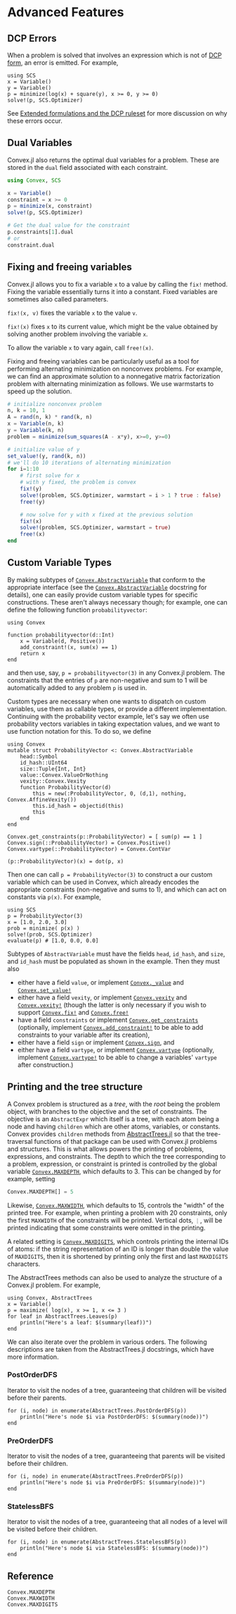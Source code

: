 Advanced Features
=================

DCP Errors
----------

When a problem is solved that involves an expression which is not of [DCP
form](https://dcp.stanford.edu/), an error is emitted. For example,

```repl
using SCS
x = Variable()
y = Variable()
p = minimize(log(x) + square(y), x >= 0, y >= 0)
solve!(p, SCS.Optimizer)
```

See [Extended formulations and the DCP ruleset](@ref) for more discussion on why these errors occur.

Dual Variables
--------------

Convex.jl also returns the optimal dual variables for a problem. These
are stored in the `dual` field associated with each constraint.

```julia
using Convex, SCS

x = Variable()
constraint = x >= 0
p = minimize(x, constraint)
solve!(p, SCS.Optimizer)

# Get the dual value for the constraint
p.constraints[1].dual
# or
constraint.dual
```

Fixing and freeing variables
----------------------------

Convex.jl allows you to fix a variable `x` to a value by calling the `fix!`
method. Fixing the variable essentially turns it into a constant. Fixed
variables are sometimes also called parameters.

`fix!(x, v)` fixes the variable `x` to the value `v`.

`fix!(x)` fixes `x` to its current value, which might be the value obtained by
solving another problem involving the variable `x`.

To allow the variable `x` to vary again, call `free!(x)`.

Fixing and freeing variables can be particularly useful as a tool for performing
alternating minimization on nonconvex problems. For example, we can find an
approximate solution to a nonnegative matrix factorization problem with
alternating minimization as follows. We use warmstarts to speed up the solution.

```julia
# initialize nonconvex problem
n, k = 10, 1
A = rand(n, k) * rand(k, n)
x = Variable(n, k)
y = Variable(k, n)
problem = minimize(sum_squares(A - x*y), x>=0, y>=0)

# initialize value of y
set_value!(y, rand(k, n))
# we'll do 10 iterations of alternating minimization
for i=1:10
    # first solve for x
    # with y fixed, the problem is convex
    fix!(y)
    solve!(problem, SCS.Optimizer, warmstart = i > 1 ? true : false)
    free!(y)

    # now solve for y with x fixed at the previous solution
    fix!(x)
    solve!(problem, SCS.Optimizer, warmstart = true)
    free!(x)
end
```


Custom Variable Types
---------------------

By making subtypes of [`Convex.AbstractVariable`](@ref) that conform to the appropriate
interface (see the [`Convex.AbstractVariable`](@ref) docstring for details), one can
easily provide custom variable types for specific constructions. These aren't
always necessary though; for example, one can define the following function
`probabilityvector`:

```@example prob
using Convex

function probabilityvector(d::Int)
    x = Variable(d, Positive())
    add_constraint!(x, sum(x) == 1)
    return x
end
```
and then use, say, `p = probabilityvector(3)` in any Convex.jl problem. The
constraints that the entries of `p` are non-negative and sum to 1 will be
automatically added to any problem `p` is used in.

Custom types are necessary when one wants to dispatch on custom variables, use
them as callable types, or provide a different implementation. Continuing with
the probability vector example, let's say we often use probability vectors
variables in taking expectation values, and we want to use function notation for
this. To do so, we define

```@example 1
using Convex
mutable struct ProbabilityVector <: Convex.AbstractVariable
    head::Symbol
    id_hash::UInt64
    size::Tuple{Int, Int}
    value::Convex.ValueOrNothing
    vexity::Convex.Vexity
    function ProbabilityVector(d)
        this = new(:ProbabilityVector, 0, (d,1), nothing, Convex.AffineVexity())
        this.id_hash = objectid(this)
        this
    end
end

Convex.get_constraints(p::ProbabilityVector) = [ sum(p) == 1 ]
Convex.sign(::ProbabilityVector) = Convex.Positive()
Convex.vartype(::ProbabilityVector) = Convex.ContVar

(p::ProbabilityVector)(x) = dot(p, x)
```

Then one can call `p = ProbabilityVector(3)` to construct a our custom variable
which can be used in Convex, which already encodes the appropriate constraints
(non-negative and sums to 1), and which can act on constants via `p(x)`. For
example,

```@example 1
using SCS
p = ProbabilityVector(3)
x = [1.0, 2.0, 3.0]
prob = minimize( p(x) )
solve!(prob, SCS.Optimizer)
evaluate(p) # [1.0, 0.0, 0.0]
```

Subtypes of `AbstractVariable` must have the fields `head`, `id_hash`, and
`size`, and `id_hash` must be populated as shown in the example. Then they must also

* either have a field `value`, or implement [`Convex._value`](@ref) and
  [`Convex.set_value!`](@ref)
* either have a field `vexity`, or implement [`Convex.vexity`](@ref) and
  [`Convex.vexity!`](@ref) (though the latter is only necessary if you wish to
  support [`Convex.fix!`](@ref) and [`Convex.free!`](@ref)
* have a field `constraints` or implement [`Convex.get_constraints`](@ref) (optionally,
  implement [`Convex.add_constraint!`](@ref) to be able to add constraints to your
  variable after its creation),
* either have a field `sign` or implement [`Convex.sign`](@ref), and
* either have a field `vartype`, or implement [`Convex.vartype`](@ref) (optionally,
  implement [`Convex.vartype!`](@ref) to be able to change a variables' `vartype`
  after construction.)


Printing and the tree structure
-------------------------------

A Convex problem is structured as a *tree*, with the *root* being the problem
object, with branches to the objective and the set of constraints. The objective
is an `AbstractExpr` which itself is a tree, with each atom being a node and
having `children` which are other atoms, variables, or constants. Convex
provides `children` methods from
[AbstractTrees.jl](https://github.com/Keno/AbstractTrees.jl) so that the
tree-traversal functions of that package can be used with Convex.jl problems and
structures. This is what allows powers the printing of problems, expressions,
and constraints. The depth to which the tree corresponding to a problem,
expression, or constraint is printed is controlled by the global variable
[`Convex.MAXDEPTH`](@ref), which defaults to 3. This can be changed by for example,
setting

```julia
Convex.MAXDEPTH[] = 5
```

Likewise, [`Convex.MAXWIDTH`](@ref), which defaults to 15, controls the "width"
of the printed tree. For example, when printing a problem with 20 constraints,
only the first `MAXWIDTH` of the constraints will be printed. Vertical dots,
`⋮`, will be printed indicating that some constraints were omitted in the
printing.

A related setting is [`Convex.MAXDIGITS`](@ref), which controls
printing the internal IDs of atoms: if the string representation of an
ID is longer than double the value of `MAXDIGITS`, then it is
shortened by printing only the first and last `MAXDIGITS` characters.

The AbstractTrees methods can also be used to analyze the structure
of a Convex.jl problem. For example,

```@example trees
using Convex, AbstractTrees
x = Variable()
p = maximize( log(x), x >= 1, x <= 3 )
for leaf in AbstractTrees.Leaves(p)
    println("Here's a leaf: $(summary(leaf))")
end
```

We can also iterate over the problem in various orders. The following descriptions
are taken from the AbstractTrees.jl docstrings, which have more information.

### PostOrderDFS

Iterator to visit the nodes of a tree, guaranteeing that children
will be visited before their parents.

```@example trees
for (i, node) in enumerate(AbstractTrees.PostOrderDFS(p))
    println("Here's node $i via PostOrderDFS: $(summary(node))")
end
```

### PreOrderDFS

Iterator to visit the nodes of a tree, guaranteeing that parents
will be visited before their children.

```@example trees
for (i, node) in enumerate(AbstractTrees.PreOrderDFS(p))
    println("Here's node $i via PreOrderDFS: $(summary(node))")
end
```

### StatelessBFS

Iterator to visit the nodes of a tree, guaranteeing that all nodes of a level
will be visited before their children.

```@example trees
for (i, node) in enumerate(AbstractTrees.StatelessBFS(p))
    println("Here's node $i via StatelessBFS: $(summary(node))")
end
```

Reference
---------

```@docs
Convex.MAXDEPTH
Convex.MAXWIDTH
Convex.MAXDIGITS
```
